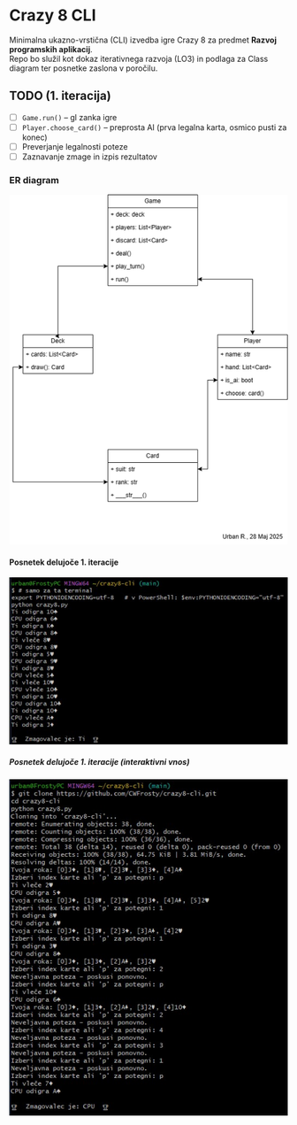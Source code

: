 # Crazy 8 CLI

Minimalna ukazno-vrstična (CLI) izvedba igre Crazy 8 za predmet **Razvoj programskih aplikacij**.  
Repo bo služil kot dokaz iterativnega razvoja (LO3) in podlaga za Class diagram ter posnetke zaslona v poročilu.

## TODO (1. iteracija)
- [ ] `Game.run()` – gl zanka igre  
- [ ] `Player.choose_card()` – preprosta AI (prva legalna karta, osmico pusti za konec)  
- [ ] Preverjanje legalnosti poteze  
- [ ] Zaznavanje zmage in izpis rezultatov

### ER diagram
![CLI demo](ER_diagram.drawio.png)

#### Posnetek delujoče 1. iteracije
![CLI demo](demo_cli_run.jpg)

##### Posnetek delujoče 1. iteracije (interaktivni vnos)
![CLI demo](cli_input.jpg)

